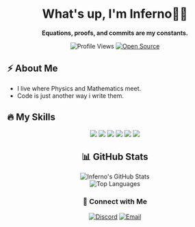 <h1 align="center">What's up, I'm Inferno👋🏻</h1>

<p align="center">
  <b>Equations, proofs, and commits are my constants. </b> <br>
</p>

<p align="center">
  <img src="https://komarev.com/ghpvc/?username=Inferno&label=Profile%20views&color=ff4500&style=flat" alt="Profile Views" />
  <a href="https://github.com/blazinghawtinferno?tab=repositories">
    <img src="https://img.shields.io/badge/Open%20Source-%E2%9D%A4-orange" alt="Open Source" />
  </a>
</p>


## ⚡ About Me
- I live where Physics and Mathematics meet.
- Code is just another way i write them.

## 🔥 My Skills 

<p align="center"> 

<img src="https://img.shields.io/badge/Python-%233776AB.svg?style=for-the-badge&logo=python&logoColor=white" />
<img src="https://img.shields.io/badge/C-%23A8B9CC.svg?style=for-the-badge&logo=c&logoColor=black" />
<img src="https://img.shields.io/badge/C++-%2300599C.svg?style=for-the-badge&logo=cplusplus&logoColor=white" />
<img src="https://img.shields.io/badge/C%23-%23239120.svg?style=for-the-badge&logo=csharp&logoColor=white" />
<img src="https://img.shields.io/badge/HTML5-%23E34F26.svg?style=for-the-badge&logo=html5&logoColor=white" />
<img src="https://img.shields.io/badge/CSS3-%231572B6.svg?style=for-the-badge&logo=css3&logoColor=white" />


</p>

<h2 align="center">📊 GitHub Stats</h2>

<div align="center">
  <img src="https://github-readme-stats.vercel.app/api?username=inferno67&show_icons=true&theme=github_dark&count_private=true" alt="Inferno's GitHub Stats" />
  <br/>
  <img src="https://github-readme-stats.vercel.app/api/top-langs/?username=inferno67&layout=compact&theme=github_dark" alt="Top Languages" />
</div>



<div align="center">

### 🔗 Connect with Me  

[![Discord](https://img.shields.io/badge/Discord-5865F2?style=for-the-badge&logo=discord&logoColor=white)](https://discord.gg/aJsZen66jH)
[![Email](https://img.shields.io/badge/Email-D14836?style=for-the-badge&logo=gmail&logoColor=white)](https://mail.google.com/mail/?view=cm&fs=1&to=blazinghawtinferno@gmail.com)



</div>





